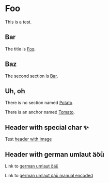 # Foo

<!-- markdownlint-disable MD033 -->
<a id="tomato"></a>
<!-- markdownlint-enable MD033 -->

This is a test.

## Bar

The title is [Foo](#foo).

## Baz

The second section is [Bar](#bar).

## Uh, oh

There is no section named [Potato](#potato).

There is an anchor named [Tomato](#tomato).

## Header with special char ✨

Test [header with image](#header-with-special-char-)

## Header with german umlaut äöü

Link to [german umlaut öäü](#header-with-german-umlaut-äöü)

Link to [german umlaut öäü manual encoded](#header-with-german-umlaut-%C3%A4%C3%B6%C3%BC)
